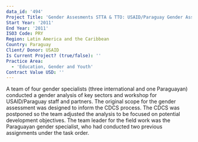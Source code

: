 ```yaml
---
data_id: '494'
Project Title: 'Gender Assesments STTA & TTO: USAID/Paraguay Gender Assessment (TDY 105)'
Start Year: '2011'
End Year: '2011'
ISO3 Code: PRY
Region: Latin America and the Caribbean
Country: Paraguay
Client/ Donor: USAID
Is Current Project? (true/false): ''
Practice Area:
  - 'Education, Gender and Youth'
Contract Value USD: ''
---
```

A team of four gender specialists (three international and one Paraguayan) conducted a gender analysis of key sectors and workshop for USAID/Paraguay staff and partners. The original scope for the gender assessment was designed to inform the CDCS process. The CDCS was postponed so the team adjusted the analysis to be focused on potential development objectives. The team leader for the field work was the Paraguayan gender specialist, who had conducted two previous assignments under the task order.